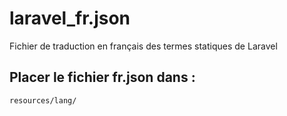 # laravel_fr.json
Fichier de traduction en français des termes statiques de Laravel

## Placer le fichier fr.json dans :
`resources/lang/`
